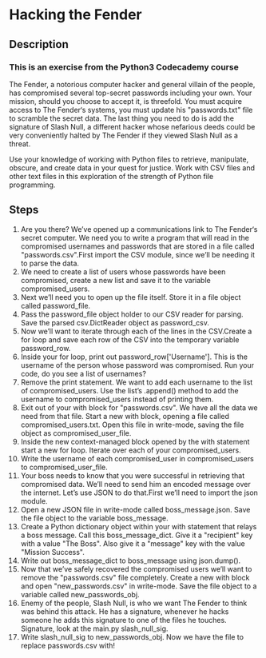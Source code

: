 # Hacking the Fender 
## Description
### This is an exercise from the Python3 Codecademy course
The Fender, a notorious computer hacker and general villain of the people, has compromised several top-secret passwords including your own. Your mission, should you choose to accept it, is threefold. You must acquire access to The Fender‘s systems, you must update his "passwords.txt" file to scramble the secret data. The last thing you need to do is add the signature of Slash Null, a different hacker whose nefarious deeds could be very conveniently halted by The Fender if they viewed Slash Null as a threat.

Use your knowledge of working with Python files to retrieve, manipulate, obscure, and create data in your quest for justice. Work with CSV files and other text files in this exploration of the strength of Python file programming.

## Steps
1. Are you there? We’ve opened up a communications link to The Fender‘s secret computer. We need you to write a program that will read in the compromised usernames and passwords that are stored in a file called "passwords.csv".First import the CSV module, since we’ll be needing it to parse the data.
2. We need to create a list of users whose passwords have been compromised, create a new list and save it to the variable compromised_users.
3. Next we’ll need you to open up the file itself. Store it in a file object called password_file.
4. Pass the password_file object holder to our CSV reader for parsing. Save the parsed csv.DictReader object as password_csv.
5. Now we’ll want to iterate through each of the lines in the CSV.Create a for loop and save each row of the CSV into the temporary variable password_row.
6. Inside your for loop, print out password_row['Username']. This is the username of the person whose password was compromised. Run your code, do you see a list of usernames?
7. Remove the print statement. We want to add each username to the list of compromised_users. Use the list’s .append() method to add the username to compromised_users instead of printing them.
8. Exit out of your with block for "passwords.csv". We have all the data we need from that file. Start a new with block, opening a file called compromised_users.txt. Open this file in write-mode, saving the file object as compromised_user_file.
9. Inside the new context-managed block opened by the with statement start a new for loop. Iterate over each of your compromised_users.
10. Write the username of each compromised_user in compromised_users to compromised_user_file.
12. Your boss needs to know that you were successful in retrieving that compromised data. We’ll need to send him an encoded message over the internet. Let’s use JSON to do that.First we’ll need to import the json module.
13. Open a new JSON file in write-mode called boss_message.json. Save the file object to the variable boss_message.
14. Create a Python dictionary object within your with statement that relays a boss message. Call this boss_message_dict. Give it a "recipient" key with a value "The Boss". Also give it a "message" key with the value "Mission Success".
15. Write out boss_message_dict to boss_message using json.dump().
16. Now that we’ve safely recovered the compromised users we’ll want to remove the "passwords.csv" file completely. Create a new with block and open "new_passwords.csv" in write-mode. Save the file object to a variable called new_passwords_obj.
17. Enemy of the people, Slash Null, is who we want The Fender to think was behind this attack. He has a signature, whenever he hacks someone he adds this signature to one of the files he touches. Signature, look at the main.py slash_null_sig.
18. Write slash_null_sig to new_passwords_obj. Now we have the file to replace passwords.csv with!





